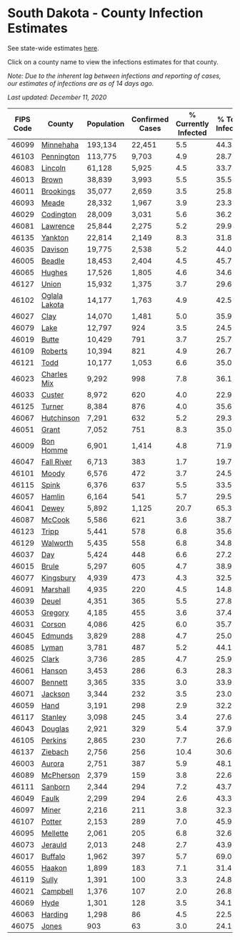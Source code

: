 # South Dakota - County Infection Estimates

See state-wide estimates [here](/infections/us-sd).

Click on a county name to view the infections estimates for that county.

*Note: Due to the inherent lag between infections and reporting of cases, our estimates of infections are as of 14 days ago.*

*Last updated: December 11, 2020*

|   FIPS Code |                         County |   Population |   Confirmed Cases |   % Currently Infected |   % Total Infected |
|-------------|--------------------------------|--------------|-------------------|------------------------|--------------------|
|       46099 |         [Minnehaha](minnehaha) |      193,134 |            22,451 |                    5.5 |               44.3 |
|       46103 |       [Pennington](pennington) |      113,775 |             9,703 |                    4.9 |               28.7 |
|       46083 |             [Lincoln](lincoln) |       61,128 |             5,925 |                    4.5 |               33.7 |
|       46013 |                 [Brown](brown) |       38,839 |             3,993 |                    5.5 |               35.5 |
|       46011 |         [Brookings](brookings) |       35,077 |             2,659 |                    3.5 |               25.8 |
|       46093 |                 [Meade](meade) |       28,332 |             1,967 |                    3.9 |               23.3 |
|       46029 |         [Codington](codington) |       28,009 |             3,031 |                    5.6 |               36.2 |
|       46081 |           [Lawrence](lawrence) |       25,844 |             2,275 |                    5.2 |               29.9 |
|       46135 |             [Yankton](yankton) |       22,814 |             2,149 |                    8.3 |               31.8 |
|       46035 |             [Davison](davison) |       19,775 |             2,538 |                    5.2 |               44.0 |
|       46005 |               [Beadle](beadle) |       18,453 |             2,404 |                    4.5 |               45.7 |
|       46065 |               [Hughes](hughes) |       17,526 |             1,805 |                    4.6 |               34.6 |
|       46127 |                 [Union](union) |       15,932 |             1,375 |                    3.7 |               29.6 |
|       46102 | [Oglala Lakota](oglala-lakota) |       14,177 |             1,763 |                    4.9 |               42.5 |
|       46027 |                   [Clay](clay) |       14,070 |             1,481 |                    5.0 |               35.9 |
|       46079 |                   [Lake](lake) |       12,797 |               924 |                    3.5 |               24.5 |
|       46019 |                 [Butte](butte) |       10,429 |               791 |                    3.7 |               25.7 |
|       46109 |             [Roberts](roberts) |       10,394 |               821 |                    4.9 |               26.7 |
|       46121 |                   [Todd](todd) |       10,177 |             1,053 |                    6.6 |               35.0 |
|       46023 |     [Charles Mix](charles-mix) |        9,292 |               998 |                    7.8 |               36.1 |
|       46033 |               [Custer](custer) |        8,972 |               620 |                    4.0 |               22.9 |
|       46125 |               [Turner](turner) |        8,384 |               876 |                    4.0 |               35.6 |
|       46067 |       [Hutchinson](hutchinson) |        7,291 |               632 |                    5.2 |               29.3 |
|       46051 |                 [Grant](grant) |        7,052 |               751 |                    8.3 |               35.0 |
|       46009 |         [Bon Homme](bon-homme) |        6,901 |             1,414 |                    4.8 |               71.9 |
|       46047 |       [Fall River](fall-river) |        6,713 |               383 |                    1.7 |               19.7 |
|       46101 |                 [Moody](moody) |        6,576 |               472 |                    3.7 |               24.5 |
|       46115 |                 [Spink](spink) |        6,376 |               637 |                    5.5 |               33.5 |
|       46057 |               [Hamlin](hamlin) |        6,164 |               541 |                    5.7 |               29.5 |
|       46041 |                 [Dewey](dewey) |        5,892 |             1,125 |                   20.7 |               65.3 |
|       46087 |               [McCook](mccook) |        5,586 |               621 |                    3.6 |               38.7 |
|       46123 |                 [Tripp](tripp) |        5,441 |               578 |                    6.8 |               35.6 |
|       46129 |           [Walworth](walworth) |        5,435 |               558 |                    6.8 |               34.8 |
|       46037 |                     [Day](day) |        5,424 |               448 |                    6.6 |               27.2 |
|       46015 |                 [Brule](brule) |        5,297 |               605 |                    4.7 |               38.9 |
|       46077 |         [Kingsbury](kingsbury) |        4,939 |               473 |                    4.3 |               32.5 |
|       46091 |           [Marshall](marshall) |        4,935 |               220 |                    4.5 |               14.8 |
|       46039 |                 [Deuel](deuel) |        4,351 |               365 |                    5.5 |               27.8 |
|       46053 |             [Gregory](gregory) |        4,185 |               455 |                    3.6 |               37.4 |
|       46031 |               [Corson](corson) |        4,086 |               425 |                    6.0 |               35.7 |
|       46045 |             [Edmunds](edmunds) |        3,829 |               288 |                    4.7 |               25.0 |
|       46085 |                 [Lyman](lyman) |        3,781 |               487 |                    5.2 |               44.1 |
|       46025 |                 [Clark](clark) |        3,736 |               285 |                    4.7 |               25.9 |
|       46061 |               [Hanson](hanson) |        3,453 |               286 |                    6.3 |               28.3 |
|       46007 |             [Bennett](bennett) |        3,365 |               335 |                    3.0 |               33.9 |
|       46071 |             [Jackson](jackson) |        3,344 |               232 |                    3.5 |               23.0 |
|       46059 |                   [Hand](hand) |        3,191 |               298 |                    2.9 |               32.2 |
|       46117 |             [Stanley](stanley) |        3,098 |               245 |                    3.4 |               27.6 |
|       46043 |             [Douglas](douglas) |        2,921 |               329 |                    5.4 |               37.9 |
|       46105 |             [Perkins](perkins) |        2,865 |               230 |                    7.7 |               26.6 |
|       46137 |             [Ziebach](ziebach) |        2,756 |               256 |                   10.4 |               30.6 |
|       46003 |               [Aurora](aurora) |        2,751 |               387 |                    5.9 |               48.1 |
|       46089 |         [McPherson](mcpherson) |        2,379 |               159 |                    3.8 |               22.6 |
|       46111 |             [Sanborn](sanborn) |        2,344 |               294 |                    7.2 |               43.7 |
|       46049 |                 [Faulk](faulk) |        2,299 |               294 |                    2.6 |               43.3 |
|       46097 |                 [Miner](miner) |        2,216 |               211 |                    3.8 |               32.3 |
|       46107 |               [Potter](potter) |        2,153 |               289 |                    7.0 |               45.9 |
|       46095 |           [Mellette](mellette) |        2,061 |               205 |                    6.8 |               32.6 |
|       46073 |             [Jerauld](jerauld) |        2,013 |               248 |                    2.7 |               43.9 |
|       46017 |             [Buffalo](buffalo) |        1,962 |               397 |                    5.7 |               69.0 |
|       46055 |               [Haakon](haakon) |        1,899 |               183 |                    7.1 |               31.4 |
|       46119 |                 [Sully](sully) |        1,391 |               100 |                    3.3 |               24.8 |
|       46021 |           [Campbell](campbell) |        1,376 |               107 |                    2.0 |               26.8 |
|       46069 |                   [Hyde](hyde) |        1,301 |               128 |                    3.5 |               34.1 |
|       46063 |             [Harding](harding) |        1,298 |                86 |                    4.5 |               22.5 |
|       46075 |                 [Jones](jones) |          903 |                63 |                    3.0 |               24.1 |